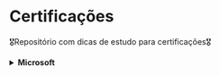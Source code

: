 # Certificações

🎖️Repositório com dicas de estudo para certificações🎖️

<details>
<summary><strong>Microsoft</strong></summary>
  <details>
    <summary><strong>AZ-900</strong></summary>

Esta prova avalia conhecimentos básicos sobre conceitos da computação em nuvem, principais serviços e configurações de preço, segurança e privacidade no ambiente da Azure. É recomendada para quem está começando a utilizar estes serviços.

Seguem alguns links úteis para se preparar para a prova:

[Inscrição e trilha para estudo](https://learn.microsoft.com/pt-br/credentials/certifications/azure-fundamentals/?practice-assessment-type=certification)

[Simulado da Microsoft](https://learn.microsoft.com/pt-br/credentials/certifications/azure-fundamentals/practice/assessment?assessment-type=practice&assessmentId=23&practice-assessment-type=certification)

[Playlist do Canal da Cloud](https://www.youtube.com/watch?v=4ub1uGKQK6U&list=PLz3hnOImntANgM1EyWSGkY4v-7dhWURWt&ab_channel=CanaldaCloud)

[Playlist do Canal do Henrique Eduardo](https://www.youtube.com/watch?v=h5PNYnwApkM&list=PL_yq9hmeKAk_rUvgo0KECZYI1bKzcyncC&ab_channel=HenriqueEduardoSouza)

  </details>
  <details>
    <summary><strong>DP-900</strong></summary>

Esta prova certifica conhecimentos básicos sobre dados e conceitos de dados no Microsoft Azure, abordando bancos de dados relacionais, não relacionais, análises e workloads em nuvem.

Seguem alguns links úteis para se preparar para a prova:

[Inscrição e trilha para estudo](https://learn.microsoft.com/pt-br/credentials/certifications/azure-data-fundamentals/?practice-assessment-type=certification)

[Simulado da Microsoft](https://learn.microsoft.com/pt-br/credentials/certifications/azure-data-fundamentals/practice/assessment?assessment-type=practice&assessmentId=24&practice-assessment-type=certification)

[Playlist do Canal da Cloud](https://www.youtube.com/watch?v=-znvy4pHy1Y&list=PLz3hnOImntANFctjp36UIk0tjX43UFJdy&ab_channel=CanaldaCloud)

[Playlist do Canal do Henrique Eduardo](https://www.youtube.com/watch?v=Fqzx_87pFCg&list=PL_yq9hmeKAk9hc_FGAKHl-hI66GRjLa4P&ab_channel=HenriqueEduardoSouza)
  </details>
  <details>
    <summary><strong>DP-600</strong></summary>

Esta prova certifica habilidades em implementar e gerenciar soluções de dados no Microsoft Fabric, abordando integração, análise, governança e segurança em uma plataforma unificada de análise de dados.

Seguem alguns links úteis para a prova:

[Acesse o Fabric](https://app.fabric.microsoft.com/)

**Conteúdo**

[Trilha da Microsoft](https://learn.microsoft.com/pt-br/credentials/certifications/fabric-analytics-engineer-associate/?practice-assessment-type=certification)

[Notas sobre o Fabric](https://microsoft.github.io/fabricnotes/)


**Simulados**

[Simulado da Microsoft](https://learn.microsoft.com/pt-br/credentials/certifications/exams/dp-600/practice/assessment?assessment-type=practice&assessmentId=90)

[Examtopics](https://www.examtopics.com/exams/microsoft/dp-600/)

[CertyIQ](https://certyiq.com/practice-test/)

**Exercícios**

[Laboratório de exercícios](https://microsoftlearning.github.io/mslearn-fabric/)

**Canais e Playlists - PT-BR**

[Canal do Sidney Cirqueira](https://www.youtube.com/@SidneyCirqueira)

[Canal do Tiago Dantas](https://www.youtube.com/watch?v=IlT2OW5ZlbY&list=PLEG7l1mtwYp2z5TKhruvCVP5LGuyzm4UG&ab_channel=ElementoTecnologiaeDesenvolvimento)

**Canais e Playlists - EN-US**

[Learn Microsoft Fabric with Will](https://www.youtube.com/watch?v=yfeu9GJ_p6s&list=PLug2zSFKZmV05ZJcmHemXxyJjPVXeQ2qS&ab_channel=LearnMicrosoftFabricwithWill)

[BI Consulting Pro](https://www.youtube.com/watch?v=qK5_snfqGSM&list=PLp4MAoTwZIfcrbEAKMWBHIvlX1H5y7Vwz&ab_channel=BIConsultingPro)

[CloudFitness](https://www.youtube.com/watch?v=iHnCRFdOUVk&list=PLtlmylp_ZK5wtwY19vxlnn4SXNoaLLU-H&ab_channel=CloudFitness)

  </details>
  <details>
<summary><strong>PL-900</strong></summary>

Esta é uma certificação introdutória que aborda os principais conceitos e componentes da Power Platform, como Power BI, Power Apps, Power Automate e Power Virtual Agents, destacando suas integrações e benefícios para a automação de processos e análise de dados.

[Inscrição e trilha para estudo](https://learn.microsoft.com/pt-br/credentials/certifications/power-platform-fundamentals/?practice-assessment-type=certification)

[Simulado da Microsoft](https://learn.microsoft.com/pt-br/credentials/certifications/power-platform-fundamentals/practice/assessment?assessment-type=practice&assessmentId=34&practice-assessment-type=certification)

**Canais e Playlists - PT-BR**

[Power Apps na Prática - Danilo Ciciliotti](https://www.youtube.com/watch?v=GjSIJCDWmJk&ab_channel=PowerAppsnaPr%C3%A1tica-DaniloCiciliotti)

[Questões PL-900 parte 01 - Exame Cloud Play](https://www.youtube.com/watch?v=vesKO9kZbpg&ab_channel=ExameCloudPlay)


**Canais e Playlists - EN-US**

[PL-900 Microsoft Power Platform Fundamentals Study Cram - John Savill's Technical Training](https://www.youtube.com/watch?v=lbPHM-MiEUA&t=20s&ab_channel=JohnSavill%27sTechnicalTraining)

[PL-900 Exam - A Guide To Cloud](https://www.youtube.com/watch?v=iEYJ7feM_TM&list=PLhLKc18P9YOAw_Iuo68yy47_HDoH7AT1N&ab_channel=AGuideToCloud)

</details>

<details>
<summary><strong>DP-203</strong></summary>

Esta certificação aborda o design e a implementação de soluções de dados em Azure, incluindo integração, transformação, armazenamento e análise de dados em serviços como Azure Synapse Analytics, Data Lake, Databricks e outros.

[Inscrição e trilha para estudo](https://learn.microsoft.com/pt-br/credentials/certifications/exams/dp-203/)

[Simulado da Microsoft](https://learn.microsoft.com/pt-br/credentials/certifications/exams/dp-203/practice/assessment?assessment-type=practice&assessmentId=49)

**Exercícios**

[Laboratório de exercícios](https://microsoftlearning.github.io/dp-203-azure-data-engineer/)

[Laboratório de exercícios - GitHub](https://github.com/MicrosoftLearning/dp-203-azure-data-engineer.pt-br)

**Canais e Playlists - PT-BR**

[Canal do Sidney Cirqueira](https://www.youtube.com/watch?v=aQZq-I_feFw&list=PLNZqHhJp9syXBhdXmwry_8mGhCO8Vm53s&ab_channel=SidneyCirqueira-DominandooMicrosoftFabric)

[Azure Brasil - Comunidade Técnica](https://www.youtube.com/watch?v=qY1W3ls2qtk&ab_channel=AzureBrasil-ComunidadeT%C3%A9cnica)

**Canais e Playlists - EN-US**

[Tybul on Azure](https://www.youtube.com/watch?v=HPYUuBuq1Ns&list=PLuQSde7Xvu7DCRenR1otgxAplTtnzKO9e&ab_channel=TybulonAzure)

[The Tech BlackBoard](https://www.youtube.com/watch?v=mbo43UgIkYc&list=PL0AYtrUw-NRQu89sbJNXPEo0dkBVTujY5&ab_channel=TheTechBlackBoard)

</details>

<details>
<summary><strong>AZ-204</strong></summary>

Esta certificação é destinada a desenvolvedores, focada em habilidades para projetar, criar, testar e manter aplicativos e serviços na plataforma Azure. Abrange tópicos como computação, armazenamento, segurança, monitoramento e integração de soluções no ambiente de nuvem.

[Inscrição e trilha para estudo](https://learn.microsoft.com/pt-br/credentials/certifications/azure-developer/?practice-assessment-type=certification)

[Simulado da Microsoft](https://learn.microsoft.com/pt-br/credentials/certifications/azure-developer/practice/assessment?assessment-type=practice&assessmentId=35&practice-assessment-type=certification)


</details>

</details>


